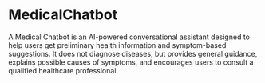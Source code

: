 # MedicalChatbot
A Medical Chatbot is an AI-powered conversational assistant designed to help users get preliminary health information and symptom-based suggestions. It does not diagnose diseases, but provides general guidance, explains possible causes of symptoms, and encourages users to consult a qualified healthcare professional.
